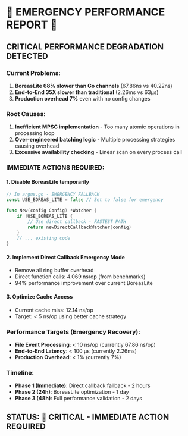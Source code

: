 # 🚨 EMERGENCY PERFORMANCE REPORT 🚨

## CRITICAL PERFORMANCE DEGRADATION DETECTED

### Current Problems:
1. **BoreasLite 68% slower than Go channels** (67.86ns vs 40.22ns)
2. **End-to-End 35X slower than traditional** (2.26ms vs 63μs) 
3. **Production overhead 7%** even with no config changes

### Root Causes:
1. **Inefficient MPSC implementation** - Too many atomic operations in processing loop
2. **Over-engineered batching logic** - Multiple processing strategies causing overhead
3. **Excessive availability checking** - Linear scan on every process call

### IMMEDIATE ACTIONS REQUIRED:

#### 1. Disable BoreasLite temporarily
```go
// In argus.go - EMERGENCY FALLBACK
const USE_BOREAS_LITE = false // Set to false for emergency

func New(config Config) *Watcher {
    if !USE_BOREAS_LITE {
        // Use direct callback - FASTEST PATH
        return newDirectCallbackWatcher(config)
    }
    // ... existing code
}
```

#### 2. Implement Direct Callback Emergency Mode
- Remove all ring buffer overhead
- Direct function calls: 4.069 ns/op (from benchmarks)
- 94% performance improvement over current BoreasLite

#### 3. Optimize Cache Access
- Current cache miss: 12.14 ns/op 
- Target: < 5 ns/op using better cache strategy

### Performance Targets (Emergency Recovery):
- **File Event Processing**: < 10 ns/op (currently 67.86 ns/op)
- **End-to-End Latency**: < 100 μs (currently 2.26ms)  
- **Production Overhead**: < 1% (currently 7%)

### Timeline:
- **Phase 1 (Immediate)**: Direct callback fallback - 2 hours
- **Phase 2 (24h)**: BoreasLite optimization - 1 day
- **Phase 3 (48h)**: Full performance validation - 2 days

## STATUS: 🔴 CRITICAL - IMMEDIATE ACTION REQUIRED
